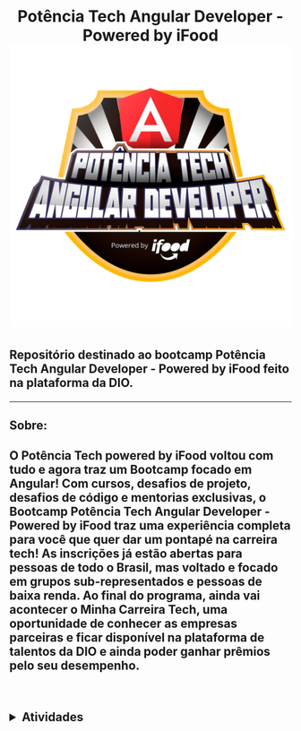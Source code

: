 <h1 align='center' > Potência Tech Angular Developer - Powered by iFood <img src='./assets/a123a707-54de-4a67-88ee-5c129beb14d7.webp'> </h1>

<h2> Repositório destinado ao bootcamp Potência Tech Angular Developer - Powered by iFood feito na plataforma da DIO.
<hr>


<h2> Sobre: <h2>

<p> O Potência Tech powered by iFood voltou com tudo e agora traz um Bootcamp focado em Angular! Com cursos, desafios de projeto, desafios de código e mentorias exclusivas, o Bootcamp Potência Tech Angular Developer - Powered by iFood traz uma experiência completa para você que quer dar um pontapé na carreira tech! As inscrições já estão abertas para pessoas de todo o Brasil, mas voltado e focado em grupos sub-representados e pessoas de baixa renda. Ao final do programa, ainda vai acontecer o Minha Carreira Tech, uma oportunidade de conhecer as empresas parceiras e ficar disponível na plataforma de talentos da DIO e ainda poder ganhar prêmios pelo seu desempenho.<p>

<br>

<details><summary>Atividades </summary>



- [  ]  Prepare-se pra jornada - 6/7 
 > Conheça as Oportunidades da DIO

 > Seja Protagonista nesse Bootcamp

 > Boas-vidas ao potência Tech Angular Developer Powered by ifood

 > Introdução ao Git e ao GitHub

 > Como entregar seu desafio  de Projeto

 >Criando seu Primeiro repositório no GitHub para compartilhar seu progresso

 >Aula inaugural - Potência Tech Angular Developer - Powered by iFood


- [ ✔ ]  Primeiras páginas interativas com Javascript - 9/10
 > Primeiro passos com JavaScript

 > Conhecendo Funçoes JavaSript

 > Criando objetos e classes em javascript

 > Arrays e estruturas de repetição em JavaScript

 > Importação e exportação com JavaScript

 > Criando projeto com HTML/CSS para listagemd e Pokemons

 > Dominando protocolo HTTP e Integrando  com a PokeAPI

 > Construindo uma Pokedex com JavaScript

 >Criando seu curriculo online com Github Pages 

- [  ]  Exercite sua lógica com desafios  de código em javaScript 3/5

- [  ]  Ganhando produtividade com a plataforma Angular 0/8

- [  ]  Explorando JSON na prática com Desafios de código 0/5

- [  ]  Trabalhando com Rotas e Serviços no Angular 0/4

